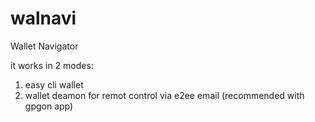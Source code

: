 # walnavi
Wallet Navigator

it works in 2 modes:
1. easy cli wallet
2. wallet deamon for remot control via e2ee email (recommended with gpgon app)
